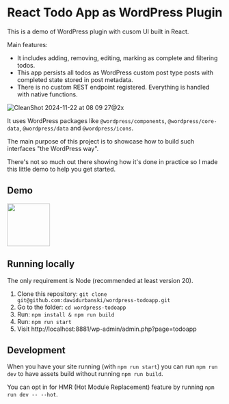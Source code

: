 # React Todo App as WordPress Plugin

This is a demo of WordPress plugin with cusom UI built in React.

Main features:

- It includes adding, removing, editing, marking as complete and filtering todos.
- This app persists all todos as WordPress custom post type posts with completed state stored in post metadata.
- There is no custom REST endpoint registered. Everything is handled with native functions.

![CleanShot 2024-11-22 at 08 09 27@2x](https://github.com/user-attachments/assets/b29921a6-654a-427b-8035-5246c5e9c8ed)

It uses WordPress packages like `@wordpress/components`, `@wordpress/core-data`, `@wordpress/data` and `@wordpress/icons`.

The main purpose of this project is to showcase how to build such interfaces "the WordPress way".

There's not so much out there showing how it's done in practice so I made this little demo to help you get started.

## Demo

[<img src="https://github.com/user-attachments/assets/544ea5f3-bd2d-4cca-bf78-b67577f74ab3" width="100"/>
](https://playground.wordpress.net/?mode=seamless#{%22landingPage%22:%22/wp-admin/admin.php?page=todoapp%22,%22login%22:true,%22steps%22:[{%22step%22:%22installPlugin%22,%22pluginData%22:{%22resource%22:%22url%22,%22url%22:%22https://github-proxy.com/proxy/?repo=dawidurbanski/wordpress-todoapp&release=1.0.1&asset=todoapp.zip%22}}]})

## Running locally

The only requirement is Node (recommended at least version 20).

1. Clone this repository: `git clone git@github.com:dawidurbanski/wordpress-todoapp.git`
2. Go to the folder: `cd wordpress-todoapp`
3. Run: `npm install & npm run build`
4. Run: `npm run start`
5. Visit http://localhost:8881/wp-admin/admin.php?page=todoapp

## Development

When you have your site running (with `npm run start`) you can run `npm run dev` to have assets build without running `npm run build`.

You can opt in for HMR (Hot Module Replacement) feature by running `npm run dev -- --hot`.
